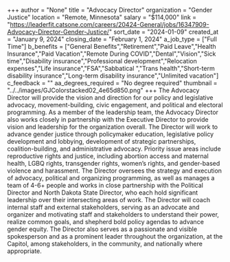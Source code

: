 +++
author = "None"
title = "Advocacy Director"
organization = "Gender Justice"
location = "Remote, Minnesota"
salary = "$114,000"
link = "https://leaderfit.catsone.com/careers/20424-General/jobs/16347909-Advocacy-Director-Gender-Justice/"
sort_date = "2024-01-09"
created_at = "January 9, 2024"
closing_date = "February 1, 2024"
a_job_type = ["Full Time"]
b_benefits = ["General Benefits","Retirement","Paid Leave","Health Insurance","Paid Vacation","Remote During COVID","Dental","Vision","Sick time","Disability insurance","Professional development","Relocation expenses","Life insurance","FSA","Sabbatical ","Trans health","Short-term disability insurance","Long-term disability insurance","Unlimited vacation"]
c_feedback = ""
aa_degrees_required = "No degree required"
thumbnail = "../../images/GJColorstacked02_4e65d850.png"
+++
The Advocacy Director will provide the vision and direction for our policy and legislative advocacy, movement-building, civic engagement, and political and electoral programming. As a member of the leadership team, the Advocacy Director also works closely in partnership with the Executive Director to provide vision and leadership for the organization overall. The Director will work to advance gender justice through policymaker education, legislative policy development and lobbying, development of strategic partnerships, coalition-building, and administrative advocacy. Priority issue areas include reproductive rights and justice, including abortion access and maternal health, LGBQ rights, transgender rights, women’s rights, and gender-based violence and harassment. The Director oversees the strategy and execution of advocacy, political and organizing programming, as well as manages a team of 4-6+ people and works in close partnership with the Political Director and North Dakota State Director, who each hold significant leadership over their intersecting areas of work. The Director will coach internal staff and external stakeholders, serving as an advocate and organizer and motivating staff and stakeholders to understand their power, realize common goals, and shepherd bold policy agendas to advance gender equity. The Director also serves as a passionate and visible spokesperson and as a prominent leader throughout the organization, at the Capitol, among stakeholders, in the community, and nationally where appropriate. 